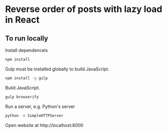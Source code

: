 # Reverse order of posts with lazy load in React

## To run locally

Install dependenceis

```bash
npm install
```

Gulp must be installed globally to build JavaScript.

```bash
npm install -g gulp
```

Build JavaScript.

```bash
gulp browserify
```

Run a server, e.g. Python's server

```bash
python -m SimpleHTTPServer
```

Open website at http://localhost:8000